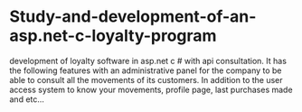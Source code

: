 # Study-and-development-of-an-asp.net-c-loyalty-program
development of loyalty software in asp.net c # with api consultation. It has the following features with an administrative panel for the company to be able to consult all the movements of its customers. In addition to the user access system to know your movements, profile page, last purchases made and etc...
